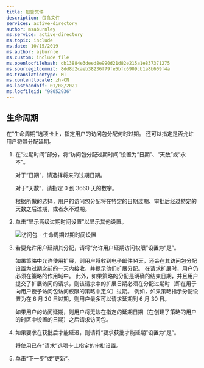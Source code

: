 ```yaml
---
title: 包含文件
description: 包含文件
services: active-directory
author: msaburnley
ms.service: active-directory
ms.topic: include
ms.date: 10/15/2019
ms.author: ajburnle
ms.custom: include file
ms.openlocfilehash: db13884e3deed8e990d21d82e215a1e837371275
ms.sourcegitcommit: 8dd8d2caeb38236f79fe5bfc6909cb1a8b609f4a
ms.translationtype: MT
ms.contentlocale: zh-CN
ms.lasthandoff: 01/08/2021
ms.locfileid: "98052936"
---
```

## <a name="lifecycle"></a>生命周期

在“生命周期”选项卡上，指定用户的访问包分配何时过期。 还可以指定是否允许用户将其分配延期。

1. 在“过期时间”部分，将“访问包分配过期时间”设置为“日期”、“天数”或“永不”。    

    对于“日期”，请选择将来的过期日期。

    对于“天数”，请指定 0 到 3660 天的数字。

    根据所做的选择，用户的访问包分配将在特定的日期过期、审批后经过特定的天数之后过期，或者永不过期。

1. 单击“显示高级过期时间设置”以显示其他设置。

    ![访问包 - 生命周期过期时间设置](./media/active-directory-entitlement-management-lifecycle-policy/expiration.png)

1. 若要允许用户延期其分配，请将“允许用户延期访问权限”设置为“是”。

    如果策略中允许使用扩展，则用户将收到电子邮件14天，还会在其访问包分配设置为过期之前的一天内接收，并提示他们扩展分配。 在请求扩展时，用户仍必须在策略的作用域中。 此外，如果策略的分配是明确的结束日期，并且用户提交了扩展访问的请求，则该请求中的扩展日期必须在分配过期时（即在用于向用户授予访问包访问权限的策略中定义）过期。 例如，如果策略指示分配设置为在 6 月 30 日过期，则用户最多可以请求延期到 6 月 30 日。

    如果用户的访问延期，则用户将无法在指定的延期日期（在创建了策略的用户的时区中设置的日期）之后请求访问包。

1. 如果要求在获批后才能延迟，则请将“要求获批才能延期”设置为“是”。 

    将使用已在“请求”选项卡上指定的审批设置。

1. 单击“下一步”或“更新”。 
